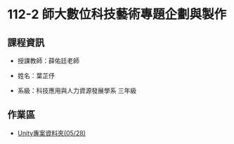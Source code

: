 # 112-2 師大數位科技藝術專題企劃與製作

## 課程資訊

- 授課教師：薛佑廷老師

- 姓名：葉芷伃

- 系級：科技應用與人力資源發展學系 三年級

## 作業區

- [Unity專案資料夾(05/28)](https://github.com/Una-Yeh/Tech/tree/main/0528)